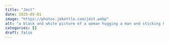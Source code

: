 ```yaml
---
title: "Jest"
date: 2025-05-01
image: "https://photos.jmkettle.com/jest.webp"
alt: "a black and white picture of a woman hugging a man and sticking her tongue out"
categories: []
draft: false
---
```

